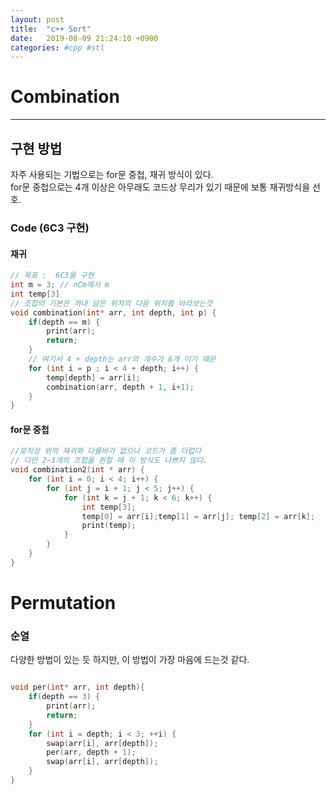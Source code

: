 ```yaml
---
layout: post
title:  "c++ Sort"
date:   2019-08-09 21:24:10 +0900
categories: #cpp #stl
---
```


# Combination
---
## 구현 방법
자주 사용되는 기법으로는 for문 중첩, 재귀 방식이 있다.   
for문 중첩으로는 4개 이상은 아무래도 코드상 무리가 있기 때문에 보통 재귀방식을 선호.


### Code (6C3 구현)
#### 재귀
~~~cpp
// 목표 :  6C3을 구현 
int m = 3; // nCm에서 m
int temp[3]
// 조합의 기본은 꺼내 담은 위치의 다음 위치를 바라보는것
void combination(int* arr, int depth, int p) {
    if(depth == m) {
        print(arr);
        return;
    }
    // 여기서 4 + depth는 arr의 개수가 6개 이기 때문 
    for (int i = p ; i < 4 + depth; i++) {
        temp[depth] = arr[i];
        combination(arr, depth + 1, i+1);
    }
}

~~~

#### for문 중첩
~~~cpp 
//로직상 위의 재귀와 다를바가 없으나 코드가 좀 더럽다
// 다만 2~3개의 조합을 원할 때 이 방식도 나쁘지 않다. 
void combination2(int * arr) {
    for (int i = 0; i < 4; i++) {
        for (int j = i + 1; j < 5; j++) {
            for (int k = j + 1; k < 6; k++) {
                int temp[3];
                temp[0] = arr[i];temp[1] = arr[j]; temp[2] = arr[k];
                print(temp);
            }
        }
    }
}
~~~

# Permutation
### 순열

다양한 방법이 있는 듯 하지만, 이 방법이 가장 마음에 드는것 같다.



~~~cpp

void per(int* arr, int depth){
    if(depth == 3) {
        print(arr);
        return;
    }
    for (int i = depth; i < 3; ++i) {
        swap(arr[i], arr[depth]);
        per(arr, depth + 1);
        swap(arr[i], arr[depth]);
    }
}
~~~


